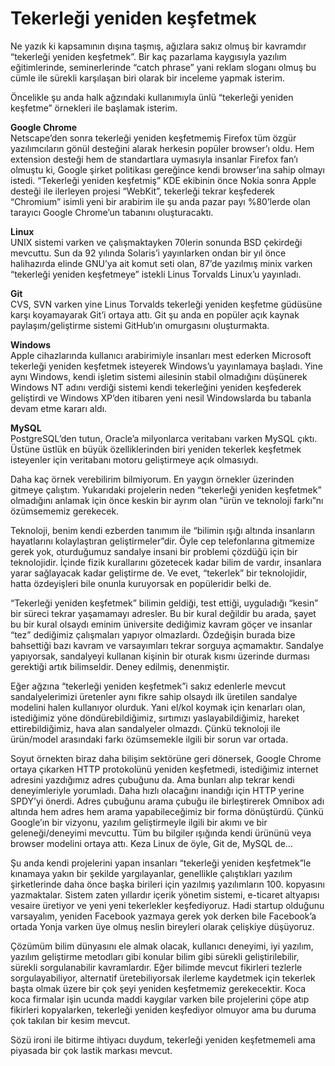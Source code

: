 # Tekerleği yeniden keşfetmek

Ne yazık ki kapsamının dışına taşmış, ağızlara sakız olmuş bir kavramdır
“tekerleği yeniden keşfetmek”. Bir kaç pazarlama kaygısıyla yazılım
eğitimlerinde, seminerlerinde “catch phrase” yani reklam sloganı olmuş bu cümle
ile sürekli karşılaşan biri olarak bir inceleme yapmak isterim.

Öncelikle şu anda halk ağzındaki kullanımıyla ünlü “tekerleği yeniden keşfetme”
örnekleri ile başlamak isterim.

**Google Chrome**\
Netscape’den sonra tekerleği yeniden keşfetmemiş Firefox tüm özgür
yazılımcıların gönül desteğini alarak herkesin popüler browser’ı oldu. Hem
extension desteği hem de standartlara uymasıyla insanlar Firefox fan’ı olmuştu
ki, Google şirket politikası gereğince kendi browser’ına sahip olmayı istedi.
“Tekerleği yeniden keşfetmiş” KDE ekibinin önce Nokia sonra Apple desteği ile
ilerleyen projesi “WebKit”, tekerleği tekrar keşfederek “Chromium” isimli yeni
bir arabirim ile şu anda pazar payı %80’lerde olan tarayıcı Google Chrome’un
tabanını oluşturacaktı.

**Linux**\
UNIX sistemi varken ve çalışmaktayken 70lerin sonunda BSD çekirdeği mevcuttu.
Sun da 92 yılında Solaris’i yayınlarken ondan bir yıl önce halihazırda elinde
GNU’ya ait komut seti olan, 87’de yazılmış minix varken “tekerleği yeniden
keşfetmeye” istekli Linus Torvalds Linux’u yayınladı.

**Git**\
CVS, SVN varken yine Linus Torvalds tekerleği yeniden keşfetme güdüsüne karşı
koyamayarak Git’i ortaya attı. Git şu anda en popüler açık kaynak
paylaşım/geliştirme sistemi GitHub’ın omurgasını oluşturmakta.

**Windows**\
Apple cihazlarında kullanıcı arabirimiyle insanları mest ederken Microsoft
tekerleği yeniden keşfetmek isteyerek Windows’u yayınlamaya başladı. Yine aynı
Windows, kendi işletim sistemi ailesinin stabil olmadığını düşünerek Windows NT
adını verdiği sistemi kendi tekerleğini yeniden keşfederek geliştirdi ve Windows
XP’den itibaren yeni nesil Windowslarda bu tabanla devam etme kararı aldı.

**MySQL**\
PostgreSQL’den tutun, Oracle’a milyonlarca veritabanı varken MySQL çıktı. Üstüne
üstlük en büyük özelliklerinden biri yeniden tekerlek keşfetmek isteyenler için
veritabanı motoru geliştirmeye açık olmasıydı.

Daha kaç örnek verebilirim bilmiyorum. En yaygın örnekler üzerinden gitmeye
çalıştım. Yukarıdaki projelerin neden “tekerleği yeniden keşfetmek” olmadığını
anlamak için önce keskin bir ayrım olan “ürün ve teknoloji farkı”nı özümsememiz
gerekecek.

Teknoloji, benim kendi ezberden tanımım ile “bilimin ışığı altında insanların
hayatlarını kolaylaştıran geliştirmeler”dir. Öyle cep telefonlarına gitmemize
gerek yok, oturduğumuz sandalye insani bir problemi çözdüğü için bir
teknolojidir. İçinde fizik kurallarını gözetecek kadar bilim de vardır,
insanlara yarar sağlayacak kadar geliştirme de. Ve evet, “tekerlek” bir
teknolojidir, hatta özdeyişleri bile onunla kuruyorsak en popüleridir belki de.

“Tekerleği yeniden keşfetmek” bilimin geldiği, test ettiği, uyguladığı “kesin”
bir süreci tekrar yaşamamayı adresler. Bu bir kural değildir bu arada, şayet bu
bir kural olsaydı eminim üniversite dediğimiz kavram göçer ve insanlar “tez”
dediğimiz çalışmaları yapıyor olmazlardı. Özdeğişin burada bize bahsettiği bazı
kavram ve varsayımları tekrar sorguya açmamaktır. Sandalye yapıyorsak,
sandalyeyi kullanan kişinin bir oturak kısmı üzerinde durması gerektiği artık
bilimseldir. Deney edilmiş, denenmiştir.

Eğer ağzına “tekerleği yeniden keşfetmek”i sakız edenlerle mevcut
sandalyelerimizi üretenler aynı fikre sahip olsaydı ilk üretilen sandalye
modelini halen kullanıyor olurduk. Yani el/kol koymak için kenarları olan,
istediğimiz yöne döndürebildiğimiz, sırtımızı yaslayabildiğimiz, hareket
ettirebildiğimiz, hava alan sandalyeler olmazdı. Çünkü teknoloji ile ürün/model
arasındaki farkı özümsemekle ilgili bir sorun var ortada.

Soyut örnekten biraz daha bilişim sektörüne geri dönersek, Google Chrome ortaya
çıkarken HTTP protokolünü yeniden keşfetmedi, istediğimiz internet adresini
yazdığımız adres çubuğunu da. Ama bunları alıp tekrar kendi deneyimleriyle
yorumladı. Daha hızlı olacağını inandığı için HTTP yerine SPDY’yi önerdi. Adres
çubuğunu arama çubuğu ile birleştirerek Omnibox adı altında hem adres hem arama
yapabileceğimiz bir forma dönüştürdü. Çünkü Google’ın bir vizyonu, yazılım
geliştirmeyle ilgili bir akımı ve bir geleneği/deneyimi mevcuttu. Tüm bu
bilgiler ışığında kendi ürününü veya browser modelini ortaya attı. Keza Linux de
öyle, Git de, MySQL de…

Şu anda kendi projelerini yapan insanları “tekerleği yeniden keşfetmek”le
kınamaya yakın bir şekilde yargılayanlar, genellikle çalıştıkları yazılım
şirketlerinde daha önce başka birileri için yazılmış yazılımların 100. kopyasını
yazmaktalar. Sistem zaten yıllardır içerik yönetim sistemi, e-ticaret altyapısı
vesaire üretiyor ve yeni yeni tekerlekler keşfediyoruz. Hadi startup olduğunu
varsayalım, yeniden Facebook yazmaya gerek yok derken bile Facebook’a ortada
Yonja varken üye olmuş neslin bireyleri olarak çelişkiye düşüyoruz.

Çözümüm bilim dünyasını ele almak olacak, kullanıcı deneyimi, iyi yazılım,
yazılım geliştirme metodları gibi konular bilim gibi sürekli geliştirilebilir,
sürekli sorgulanabilir kavramlardır. Eğer bilimde mevcut fikirleri tezlerle
sorgulayabiliyor, alternatif üretebiliyorsak ilerleme kaydetmek için tekerlek
başta olmak üzere bir çok şeyi yeniden keşfetmemiz gerekecektir. Koca koca
firmalar işin ucunda maddi kaygılar varken bile projelerini çöpe atıp fikirleri
kopyalarken, tekerleği yeniden keşfediyor olmuyor ama bu duruma çok takılan bir
kesim mevcut.

Sözü ironi ile bitirme ihtiyacı duydum, tekerleği yeniden keşfetmemeli ama
piyasada bir çok lastik markası mevcut.
